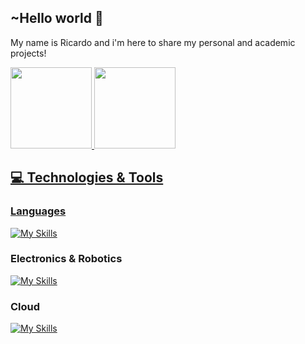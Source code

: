 ## ~Hello world 👋
My name is Ricardo and i'm here to share my personal and academic projects!

<div>
<a href="https://github.com/RicardoX2X">
<img height="130em" src="https://github-readme-stats.vercel.app/api/top-langs/?username=RicardoX2X&layout=compact&langs_count=7&theme=github_dark"/>
<img height="130em" src="https://github-readme-stats.vercel.app/api?username=RicardoX2X&show_icons=true&theme=github_dark&include_all_commits=true&count_private=true"/>
</div>
  
## 💻 Technologies & Tools

### Languages
[![My Skills](https://skillicons.dev/icons?i=c,cs,cpp,py,bash)](https://skillicons.dev)
  
### Electronics & Robotics 
[![My Skills](https://skillicons.dev/icons?i=raspberrypi,ros,arduino)](https://skillicons.dev)

### Cloud
[![My Skills](https://skillicons.dev/icons?i=aws,gcp,azure,linux)](https://skillicons.dev)

